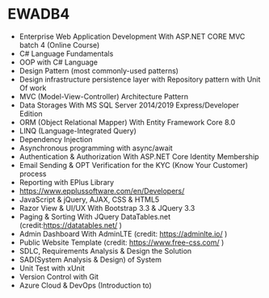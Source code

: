 # EWADB4
- Enterprise Web Application Development With ASP.NET CORE MVC batch 4 (Online Course) 
- C# Language Fundamentals
- OOP with C# Language
- Design Pattern (most commonly-used patterns)
- Design infrastructure persistence layer with Repository pattern with Unit Of work
- MVC (Model-View-Controller) Architecture Pattern
- Data Storages With MS SQL Server 2014/2019 Express/Developer Edition
- ORM (Object Relational Mapper) With Entity Framework Core 8.0
- LINQ (Language-Integrated Query)
- Dependency Injection
- Asynchronous programming with async/await
- Authentication & Authorization With ASP.NET  Core Identity Membership
- Email Sending & OPT Verification for the KYC (Know Your Customer) process
- Reporting with EPlus Library
- https://www.epplussoftware.com/en/Developers/ 
- JavaScript & jQuery, AJAX, CSS & HTML5
- Razor View & UI/UX With Bootstrap 3.3 & JQuery 3.3
- Paging & Sorting With JQuery DataTables.net  (credit:https://datatables.net/  )
- Admin Dashboard With AdminLTE (credit: https://adminlte.io/ )
- Public Website Template (credit: https://www.free-css.com/ )
- SDLC, Requirements Analysis & Design the Solution
- SAD(System Analysis & Design) of System
- Unit Test with xUnit
- Version Control with Git
- Azure Cloud & DevOps (Introduction to)
